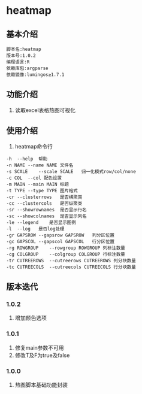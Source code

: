 # heatmap

## 基本介绍

```
脚本名:heatmap
版本号:1.0.2
编程语言:R
依赖库包:argparse
依赖镜像:lumingos≥1.7.1
```

## 功能介绍

1. 读取excel表格热图可视化

## 使用介绍

1. heatmap命令行

```
-h	--help	帮助
-n NAME	--name NAME	文件名
-s SCALE	--scale SCALE	归一化模式row/col/none
-c COL	--col 配色设置
-m MAIN	--main MAIN	标题
-t TYPE	--type TYPE	图片格式
-cr	--clusterrows	是否横聚类
-cc	--clustercols	是否纵聚类
-sr	--showrownames	是否显示行名
-sc	--showcolnames	是否显示列名
-le	--legend	是否显示图例
-l	--log	是否log处理
-gr GAPSROW	--gapsrow GAPSROW	列分区位置
-gc GAPSCOL	--gapscol GAPSCOL	行分区位置
-rg ROWGROUP	--rowgroup ROWGROUP	列标注数量
-cg COLGROUP	--colgroup COLGROUP	行标注数量
-tr CUTREEROWS	--cutreerows CUTREEROWS	列分块数量
-tc CUTREECOLS	--cutreecols CUTREECOLS	行分块数量
```

## 版本迭代

### 1.0.2
1. 增加颜色选项

### 1.0.1
1. 修复main参数不可用
2. 修改T及F为true及false

### 1.0.0
1. 热图脚本基础功能封装

